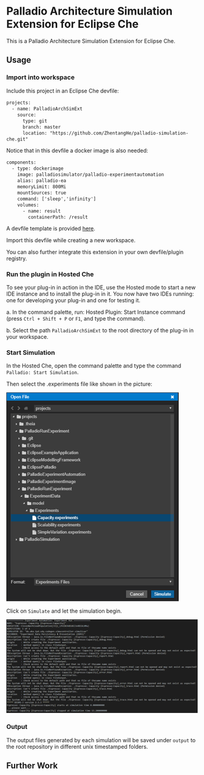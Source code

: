 # Palladio Architecture Simulation Extension for Eclipse Che
This is a Palladio Architecture Simulation Extension for Eclipse Che.

## Usage
### Import into workspace
Include this project in an Eclipse Che devfile:
```
projects:
  - name: PalladioArchSimExt
    source:
      type: git
      branch: master
      location: "https://github.com/ZhentangHe/palladio-simulation-che.git"
```
Notice that in this devfile a docker image is also needed:
```
components:
  - type: dockerimage
    image: palladiosimulator/palladio-experimentautomation
    alias: palladio-ea
    memoryLimit: 800Mi
    mountSources: true
    command: ['sleep','infinity']
    volumes:
      - name: result
        containerPath: /result
```
A devfile template is provided [here](https://github.com/ZhentangHe/PalladioArchSimWkspTemplate/blob/master/devfile.yaml).

Import this devfile while creating a new workspace.

You can also further integrate this extension in your own devfile/plugin registry.


### Run the plugin in Hosted Che
To see your plug-in in action in the IDE, use the Hosted mode to start a new IDE instance and to install the plug-in in it. You now have two IDEs running: one for developing your plug-in and one for testing it.

 a. In the command palette, run: Hosted Plugin: Start Instance command (press `Ctrl + Shift + P` or `F1`, and type the command).

 b. Select the path `PalladioArchSimExt` to the root directory of the plug-in in your workspace.
 
### Start Simulation
In the Hosted Che, open the command palette and type the command `Palladio: Start Simulation`.

Then select the .experiments file like shown in the picture:

![Palladio Simulation Select File](https://raw.githubusercontent.com/ZhentangHe/palladio-simulation-che/master/img/PalladioSimulationSelectFile.png)

Click on `Simulate` and let the simulation begin.

![Palladio Simulation Processing](https://raw.githubusercontent.com/ZhentangHe/palladio-simulation-che/master/img/PalladioSimulationProcessing.png)


### Output
The output files generated by each simulation will be saved under `output` to the root repository in different unix timestamped folders.


## Further Work
